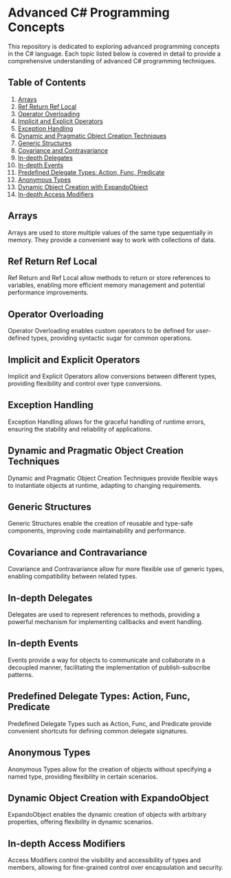 # Advanced C# Programming Concepts

This repository is dedicated to exploring advanced programming concepts in the C# language. Each topic listed below is covered in detail to provide a comprehensive understanding of advanced C# programming techniques.

## Table of Contents

1. [Arrays](#arrays)
2. [Ref Return Ref Local](#ref-return-ref-local)
3. [Operator Overloading](#operator-overloading)
4. [Implicit and Explicit Operators](#implicit-and-explicit-operators)
5. [Exception Handling](#exception-handling)
6. [Dynamic and Pragmatic Object Creation Techniques](#dynamic-and-pragmatic-object-creation-techniques)
7. [Generic Structures](#generic-structures)
8. [Covariance and Contravariance](#covariance-and-contravariance)
9. [In-depth Delegates](#in-depth-delegates)
10. [In-depth Events](#in-depth-events)
11. [Predefined Delegate Types: Action, Func, Predicate](#predefined-delegate-types-action-func-predicate)
12. [Anonymous Types](#anonymous-types)
13. [Dynamic Object Creation with ExpandoObject](#dynamic-object-creation-with-expandoobject)
14. [In-depth Access Modifiers](#in-depth-access-modifiers)

## Arrays

Arrays are used to store multiple values of the same type sequentially in memory. They provide a convenient way to work with collections of data.

## Ref Return Ref Local

Ref Return and Ref Local allow methods to return or store references to variables, enabling more efficient memory management and potential performance improvements.

## Operator Overloading

Operator Overloading enables custom operators to be defined for user-defined types, providing syntactic sugar for common operations.

## Implicit and Explicit Operators

Implicit and Explicit Operators allow conversions between different types, providing flexibility and control over type conversions.

## Exception Handling

Exception Handling allows for the graceful handling of runtime errors, ensuring the stability and reliability of applications.

## Dynamic and Pragmatic Object Creation Techniques

Dynamic and Pragmatic Object Creation Techniques provide flexible ways to instantiate objects at runtime, adapting to changing requirements.

## Generic Structures

Generic Structures enable the creation of reusable and type-safe components, improving code maintainability and performance.

## Covariance and Contravariance

Covariance and Contravariance allow for more flexible use of generic types, enabling compatibility between related types.

## In-depth Delegates

Delegates are used to represent references to methods, providing a powerful mechanism for implementing callbacks and event handling.

## In-depth Events

Events provide a way for objects to communicate and collaborate in a decoupled manner, facilitating the implementation of publish-subscribe patterns.

## Predefined Delegate Types: Action, Func, Predicate

Predefined Delegate Types such as Action, Func, and Predicate provide convenient shortcuts for defining common delegate signatures.

## Anonymous Types

Anonymous Types allow for the creation of objects without specifying a named type, providing flexibility in certain scenarios.

## Dynamic Object Creation with ExpandoObject

ExpandoObject enables the dynamic creation of objects with arbitrary properties, offering flexibility in dynamic scenarios.

## In-depth Access Modifiers

Access Modifiers control the visibility and accessibility of types and members, allowing for fine-grained control over encapsulation and security.
